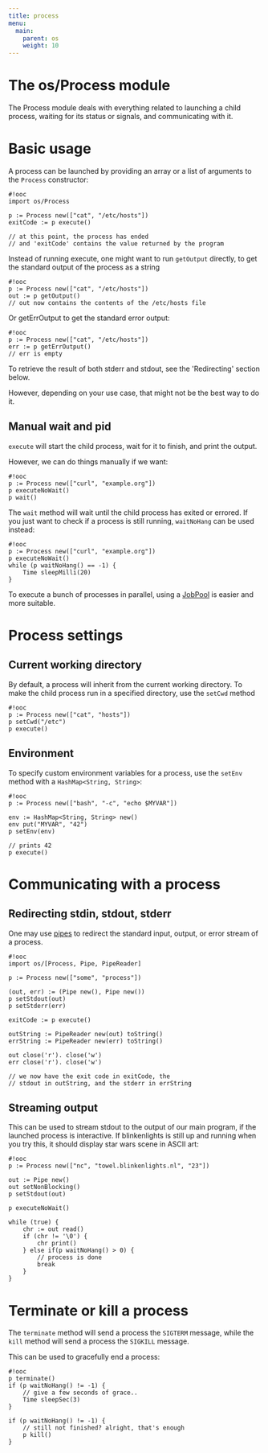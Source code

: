 ```yaml
---
title: process
menu:
  main:
    parent: os
    weight: 10
---
```



# The os/Process module

The Process module deals with everything related to launching a child process, waiting for
its status or signals, and communicating with it.

# Basic usage

A process can be launched by providing an array or a list of arguments to the `Process` constructor:

    #!ooc
    import os/Process

    p := Process new(["cat", "/etc/hosts"])
    exitCode := p execute()

    // at this point, the process has ended
    // and 'exitCode' contains the value returned by the program

Instead of running execute, one might want to run `getOutput` directly, to get
the standard output of the process as a string

    #!ooc
    p := Process new(["cat", "/etc/hosts"])
    out := p getOutput()
    // out now contains the contents of the /etc/hosts file

Or getErrOutput to get the standard error output:

    #!ooc
    p := Process new(["cat", "/etc/hosts"])
    err := p getErrOutput()
    // err is empty

To retrieve the result of both stderr and stdout, see the 'Redirecting' section
below.

However, depending on your use case, that might not be the best way to do it.

## Manual wait and pid

`execute` will start the child process, wait for it to finish, and print the output.

However, we can do things manually if we want:

    #!ooc
    p := Process new(["curl", "example.org"])
    p executeNoWait()
    p wait()

The `wait` method will wait until the child process has exited or errored. If you
just want to check if a process is still running, `waitNoHang` can be used instead:

    #!ooc
    p := Process new(["curl", "example.org"])
    p executeNoWait()
    while (p waitNoHang() == -1) {
        Time sleepMilli(20)
    }

To execute a bunch of processes in parallel, using a [JobPool][jobpool] is easier and
more suitable.

[jobpool]: /docs/sdk/os/jobpool

# Process settings

## Current working directory

By default, a process will inherit from the current working directory. To make
the child process run in a specified directory, use the `setCwd` method

    #!ooc
    p := Process new(["cat", "hosts"])
    p setCwd("/etc")
    p execute()

## Environment

To specify custom environment variables for a process, use the `setEnv` method
with a `HashMap<String, String>`:

    #!ooc
    p := Process new(["bash", "-c", "echo $MYVAR"])

    env := HashMap<String, String> new()
    env put("MYVAR", "42")
    p setEnv(env)

    // prints 42
    p execute()

# Communicating with a process

## Redirecting stdin, stdout, stderr

One may use [pipes][pipe] to redirect the standard input, output, or error stream of
a process.

[pipe]: /docs/sdk/os/pipe/

    #!ooc
    import os/[Process, Pipe, PipeReader]

    p := Process new(["some", "process"])

    (out, err) := (Pipe new(), Pipe new())
    p setStdout(out)
    p setStderr(err)

    exitCode := p execute()

    outString := PipeReader new(out) toString()
    errString := PipeReader new(err) toString()

    out close('r'). close('w')
    err close('r'). close('w')

    // we now have the exit code in exitCode, the
    // stdout in outString, and the stderr in errString

## Streaming output

This can be used to stream stdout to the output of our main program, if the launched
process is interactive. If blinkenlights is still up and running when you try this, it
should display star wars scene in ASCII art:

    #!ooc
    p := Process new(["nc", "towel.blinkenlights.nl", "23"])

    out := Pipe new()
    out setNonBlocking()
    p setStdout(out)

    p executeNoWait()

    while (true) {
        chr := out read()
        if (chr != '\0') {
            chr print()
        } else if(p waitNoHang() > 0) {
            // process is done
            break
        }
    }

# Terminate or kill a process

The `terminate` method will send a process the `SIGTERM` message, while the `kill` method
will send a process the `SIGKILL` message.

This can be used to gracefully end a process:

    #!ooc
    p terminate()
    if (p waitNoHang() != -1) {
        // give a few seconds of grace..
        Time sleepSec(3)
    }

    if (p waitNoHang() != -1) {
        // still not finished? alright, that's enough
        p kill()
    }

